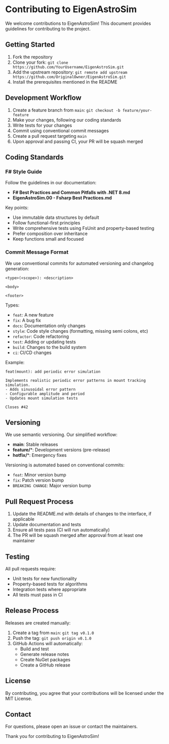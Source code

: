 # Contributing to EigenAstroSim

We welcome contributions to EigenAstroSim! This document provides guidelines for contributing to the project.

## Getting Started

1. Fork the repository
2. Clone your fork: `git clone https://github.com/YourUsername/EigenAstroSim.git`
3. Add the upstream repository: `git remote add upstream https://github.com/OriginalOwner/EigenAstroSim.git`
4. Install the prerequisites mentioned in the README

## Development Workflow

1. Create a feature branch from `main`: `git checkout -b feature/your-feature`
2. Make your changes, following our coding standards
3. Write tests for your changes
4. Commit using conventional commit messages
5. Create a pull request targeting `main`
6. Upon approval and passing CI, your PR will be squash merged

## Coding Standards

### F# Style Guide

Follow the guidelines in our documentation:
- **F# Best Practices and Common Pitfalls with .NET 8.md**
- **EigenAstroSim.00 - Fsharp Best Practices.md**

Key points:
- Use immutable data structures by default
- Follow functional-first principles
- Write comprehensive tests using FsUnit and property-based testing
- Prefer composition over inheritance
- Keep functions small and focused

### Commit Message Format

We use conventional commits for automated versioning and changelog generation:

```
<type>(<scope>): <description>

<body>

<footer>
```

Types:
- `feat`: A new feature
- `fix`: A bug fix
- `docs`: Documentation only changes
- `style`: Code style changes (formatting, missing semi colons, etc)
- `refactor`: Code refactoring
- `test`: Adding or updating tests
- `build`: Changes to the build system
- `ci`: CI/CD changes

Example:
```
feat(mount): add periodic error simulation

Implements realistic periodic error patterns in mount tracking simulation.
- Adds sinusoidal error pattern
- Configurable amplitude and period
- Updates mount simulation tests

Closes #42
```

## Versioning

We use semantic versioning. Our simplified workflow:

- **main**: Stable releases
- **feature/***: Development versions (pre-release)
- **hotfix/***: Emergency fixes

Versioning is automated based on conventional commits:
- `feat`: Minor version bump
- `fix`: Patch version bump
- `BREAKING CHANGE`: Major version bump

## Pull Request Process

1. Update the README.md with details of changes to the interface, if applicable
2. Update documentation and tests
3. Ensure all tests pass (CI will run automatically)
4. The PR will be squash merged after approval from at least one maintainer

## Testing

All pull requests require:
- Unit tests for new functionality
- Property-based tests for algorithms
- Integration tests where appropriate
- All tests must pass in CI

## Release Process

Releases are created manually:
1. Create a tag from `main`: `git tag v0.1.0`
2. Push the tag: `git push origin v0.1.0`
3. GitHub Actions will automatically:
   - Build and test
   - Generate release notes
   - Create NuGet packages
   - Create a GitHub release

## License

By contributing, you agree that your contributions will be licensed under the MIT License.

## Contact

For questions, please open an issue or contact the maintainers.

Thank you for contributing to EigenAstroSim!